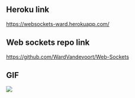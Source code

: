 
## Heroku link

https://websockets-ward.herokuapp.com/

## Web sockets repo link

https://github.com/WardVandevoort/Web-Sockets

## GIF

![](https://share.getcloudapp.com/BluBkxz4?embed=true)
